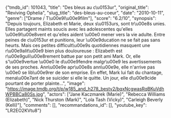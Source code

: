 {"tmdb_id": 101043, "title": "Des bleus au c\u0153ur", "original_title": "Reviving Ophelia", "slug_title": "des-bleus-au-coeur", "date": "2010-10-11", "genre": ["Drame / T\u00e9l\u00e9film"], "score": "6.2/10", "synopsis": "Depuis toujours, Elizabeth et Marie, deux s\u0153urs, sont tr\u00e8s unies. Elles partagent maints soucis avec les adolescentes qu'elles \u00e9l\u00e8vent et qu'elles aident \u00e0 mener vers la vie adulte. Entre peines de c\u0153ur et punitions, leur \u00e9ducation ne se fait pas sans heurts. Mais ces petites difficult\u00e9s quotidiennes masquent une r\u00e9alit\u00e9 bien plus douloureuse : Elizabeth est r\u00e9guli\u00e8rement battue par son petit ami Mark. Or, elle s'\u00e9vertue \u00e0 le d\u00e9fendre malgr\u00e9 les avertissements de ses proches. Ann\u00e9e apr\u00e8s ann\u00e9e, elle n'arrive pas \u00e0 se lib\u00e9rer de son emprise. En effet, Mark lui fait du chantage, mena\u00e7ant de se suicider si elle le quitte. Un jour, elle d\u00e9cide pourtant de porter plainte...", "image": "https://image.tmdb.org/t/p/w185_and_h278_bestv2/bqxNcgwasRqBKuVdhWPBBCa80Ss.jpg", "actors": ["Jane Kaczmarek (Marie)", "Rebecca Williams (Elizabeth)", "Nick Thurston (Mark)", "Lola Tash (Vicky)", "Carleigh Beverly (Kelli)"], "comments": [], "recommandations_id": [], "youtube_key": "LR2EO2KVtu8"}